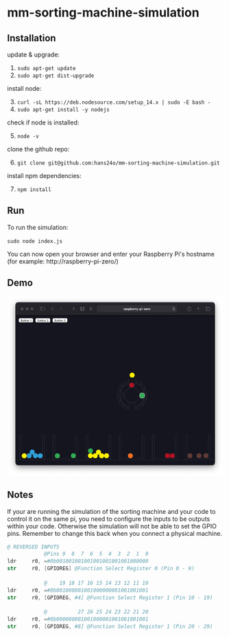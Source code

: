 # mm-sorting-machine-simulation


## Installation

update & upgrade:

1. `sudo apt-get update`
2. `sudo apt-get dist-upgrade`

install node:

3. `curl -sL https://deb.nodesource.com/setup_14.x | sudo -E bash -`
4. `sudo apt-get install -y nodejs`

check if node is installed:

5. `node -v`

clone the github repo:

6. `git clone git@github.com:hans24o/mm-sorting-machine-simulation.git`

install npm dependencies:

7. `npm install`

## Run

To run the simulation:

`sudo node index.js`

You can now open your browser and enter your Raspberry Pi's hostname (for example: http://raspberry-pi-zero/)

## Demo
![demo image](docs/preview.png)

## Notes

If your are running the simulation of the sorting machine and your code to control it on the same pi, you need to configure the inputs to be outputs within your code. Otherwise the simulation will not be able to set the GPIO pins. Remember to change this back when you connect a physical machine.

```s
@ REVERSED INPUTS
            @Pins 9  8  7  6  5  4  3  2  1  0
ldr     r0, =#0b001001001001001001001001000000
str     r0, [GPIOREG] @Function Select Register 0 (Pin 0 - 9)

            @    19 18 17 16 15 14 13 12 11 10
ldr     r0, =#0b001000001001000000001001001001
str     r0, [GPIOREG, #4] @Function Select Register 1 (Pin 10 - 19) 

            @          27 26 25 24 23 22 21 20
ldr     r0, =#0b000000001001000001001001001001
str     r0, [GPIOREG, #8] @Function Select Register 1 (Pin 20 - 29)
```

